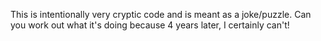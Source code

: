 This is intentionally very cryptic code and is meant as a joke/puzzle. 
Can you work out what it's doing because 4 years later, I certainly can't! 
